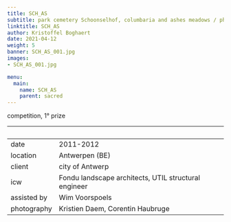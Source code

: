 ```yaml
---
title: SCH_AS
subtitle: park cemetery Schoonselhof, columbaria and ashes meadows / phase 1
linktitle: SCH_AS
author: Kristoffel Boghaert
date: 2021-04-12
weight: 5
banner: SCH_AS_001.jpg
images:
- SCH_AS_001.jpg

menu:
  main:
    name: SCH_AS
    parent: sacred
---
```

competition, 1° prize

&nbsp;|&nbsp;
------|------
date  |   2011-2012
location	|		Antwerpen (BE)
client		|		city of Antwerp
icw			|   Fondu landscape architects, UTIL structural engineer
assisted by   |   Wim Voorspoels
photography   |   Kristien Daem, Corentin Haubruge

